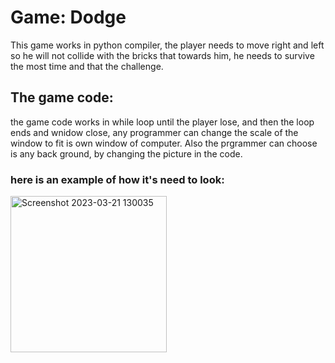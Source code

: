 # Game: Dodge
This game works in python compiler,
the player needs to move right and left so he will not collide with the 
bricks that towards him, he needs to survive the most time and that the challenge.

## The game code:
the game code works in while loop until the player lose,
and then the loop ends and wnidow close,
any programmer can change the scale of the window to fit is own window
of computer.
Also the prgrammer can choose is any back ground, 
by changing the picture in the code.
### here is an example of how it's need to look:
<img width="250" alt="Screenshot 2023-03-21 130035" src="https://user-images.githubusercontent.com/93978448/226589306-63ab183b-392d-4bf6-94ce-e8beba2abcac.png">
